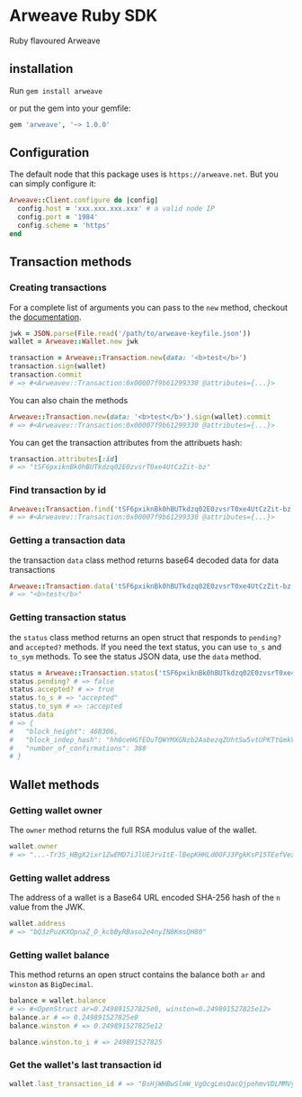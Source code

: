 # Arweave Ruby SDK
Ruby flavoured Arweave

## installation
Run `gem install arweave`

or put the gem into your gemfile:
```ruby
gem 'arweave', '~> 1.0.0'
```

## Configuration
The default node that this package uses is `https://arweave.net`. But you can simply configure it:

```ruby
Arweave::Client.configure do |config|
  config.host = 'xxx.xxx.xxx.xxx' # a valid node IP
  config.port = '1984'
  config.scheme = 'https'
end
```

## Transaction methods

### Creating transactions
For a complete list of arguments you can pass to the `new` method,
checkout the [documentation](https://docs.arweave.org/developers/server/http-api#submit-a-transaction).

```ruby
jwk = JSON.parse(File.read('/path/to/arweave-keyfile.json'))
wallet = Arweave::Wallet.new jwk

transaction = Arweave::Transaction.new(data: '<b>test</b>')
transaction.sign(wallet)
transaction.commit
# => #<Arweavev::Transaction:0x00007f9b61299330 @attributes={...}>
```

You can also chain the methods
```ruby
Arweave::Transaction.new(data: '<b>test</b>').sign(wallet).commit
# => #<Arweavev::Transaction:0x00007f9b61299330 @attributes={...}>
```

You can get the transaction attributes from the attribuets hash:
```ruby
transaction.attributes[:id]
# => "tSF6pxiknBk0hBUTkdzq02E0zvsrT0xe4UtCzZit-bz"
```

### Find transaction by id
```ruby
Arweave::Transaction.find('tSF6pxiknBk0hBUTkdzq02E0zvsrT0xe4UtCzZit-bz')
# => #<Arweavev::Transaction:0x00007f9b61299330 @attributes={...}>
```

### Getting a transaction data
the transaction `data` class method returns base64 decoded data for data transactions
```ruby
Arweave::Transaction.data('tSF6pxiknBk0hBUTkdzq02E0zvsrT0xe4UtCzZit-bz')
# => "<b>test</b>"
```

### Getting transaction status
the `status` class method returns an open struct that responds to `pending?` and
`accepted?` methods. If you need the text status, you can use `to_s` and
`to_sym` methods. To see the status JSON data, use the `data` method.
```ruby
status = Arweave::Transaction.status('tSF6pxiknBk0hBUTkdzq02E0zvsrT0xe4UtCzZit-bz')
status.pending? # => false
status.accepted? # => true
status.to_s # => "accepted"
status.to_sym # => :accepted
status.data
# => {
#   "block_height": 468306,
#   "block_indep_hash": "hh0ceHGfEOuTQWYMXGNzb2AabezqZUhtSw5vtUPKTtGmkViPArX5WeLBKBYZIwlS",
#   "number_of_confirmations": 388
# }
```

## Wallet methods

### Getting wallet owner
The `owner` method returns the full RSA modulus value of the wallet.
```ruby
wallet.owner
# => "...-Tr3S_HBgX2ixr1ZwEMD7iJlUEJrvItE-lBepKHHLd0OFJ3PgkKsP15TEefVezhssSO_s_EQdJ4yA7Ij8Y_XsAGXrjM76MYa7QZNWTLqhc7cixBDBWk0KLPBuN-AdjN71BXYJRZ_5gMzUyu1GKSuaIcvzISTqPbVuJwFPTNLkmm3t-wRtioKAyQzieqskQuh4iYKmeBQ0SAuDd0Xf3wcGxWRIrK7lphP2A0cIA65dUY2klDbiZVwWh_82igD00cGmZLSzFTaVNqIBNyPN5nTLriCGnYbWnMj9-uPghK_NYGyKYOkwPGJB3bZ_fPvLzWkrTnKi1uqyKdp_4AEKAfKLO3agh7rfB3wNKe-..."
```

### Getting wallet address
The address of a wallet is a Base64 URL encoded SHA-256 hash of the `n` value from the JWK.
```ruby
wallet.address
# => "bQ3zPuzKXOpnaZ_O_kcbByRBaso2e4nyIN8KmsQH80"
```

### Getting wallet balance
This method returns an open struct contains the balance both `ar` and `winston`
as `BigDecimal`.
```ruby
balance = wallet.balance
# => #<OpenStruct ar=0.249891527825e0, winston=0.249891527825e12>
balance.ar # => 0.249891527825e0
balance.winston # => 0.249891527825e12

balance.winston.to_i # => 249891527825
```

### Get the wallet's last transaction id
```ruby
wallet.last_transaction_id # => "BsHjWHBwSlmW_VgOcgLmsQacQjpohmvVDLMMVyuAkie"
```
